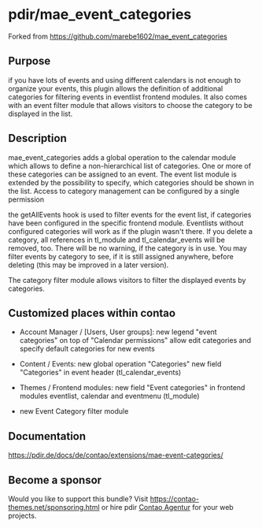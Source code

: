 pdir/mae_event_categories
====================

Forked from https://github.com/marebe1602/mae_event_categories

Purpose
-------
if you have lots of events and using different calendars is not enough to organize your events, this plugin allows the definition of additional categories for filtering events in eventlist frontend modules.
It also comes with an event filter module that allows visitors to choose the category to be displayed in the list.

Description
-----------
mae_event_categories adds a global operation to the calendar module which allows to define a non-hierarchical list of categories.
One or more of these categories can be assigned to an event.
The event list module is extended by the possibility to specify, which categories should be shown in the list.
Access to category management can be configured by a single permission

the getAllEvents hook is used to filter events for the event list, if categories have been configured in the specific frontend module.
Eventlists without configured categories will work as if the plugin wasn't there.
If you delete a category, all references in tl_module and tl_calendar_events will be removed, too. There will be no warning, if the category is in use.
You may filter events by category to see, if it is still assigned anywhere, before deleting (this may be improved in a later version).

The category filter module allows visitors to filter the displayed events by categories.

Customized places within contao
-------------------------------
- Account Manager / [Users, User groups]:
  new legend "event categories" on top of "Calendar permissions"
  allow edit categories and specify default categories for new events

- Content / Events:
  new global operation "Categories"
  new field "Categories" in event header (tl_calendar_events)

- Themes / Frontend modules:
  new field "Event categories" in frontend modules eventlist, calendar and eventmenu (tl_module)

- new Event Category filter module

Documentation
-------------------------------
https://pdir.de/docs/de/contao/extensions/mae-event-categories/

Become a sponsor
-------------------------------
Would you like to support this bundle?
Visit https://contao-themes.net/sponsoring.html
or
hire pdir [Contao Agentur](https://pdir.de) for your web projects.
